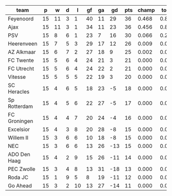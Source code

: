 |     team     | p  | w  | d | l  | gf | ga | gd  | pts | champ | top2  | top3  | top4  |  5-7  | bot4  | bot3  | bot2  |
|--------------|----|----|---|----|----|----|-----|-----|-------|-------|-------|-------|-------|-------|-------|-------|
| Feyenoord    | 15 | 11 | 3 |  1 | 40 | 11 |  29 |  36 | 0.468 | 0.846 | 0.966 | 0.993 | 0.007 | 0.000 | 0.000 | 0.000|
| Ajax         | 15 | 11 | 3 |  1 | 34 | 11 |  23 |  36 | 0.456 | 0.829 | 0.964 | 0.993 | 0.007 | 0.000 | 0.000 | 0.000|
| PSV          | 15 |  8 | 6 |  1 | 23 |  7 |  16 |  30 | 0.066 | 0.253 | 0.703 | 0.897 | 0.100 | 0.000 | 0.000 | 0.000|
| Heerenveen   | 15 |  7 | 5 |  3 | 29 | 17 |  12 |  26 | 0.009 | 0.055 | 0.241 | 0.621 | 0.346 | 0.000 | 0.000 | 0.000|
| AZ Alkmaar   | 15 |  6 | 7 |  2 | 27 | 18 |   9 |  25 | 0.002 | 0.014 | 0.096 | 0.313 | 0.577 | 0.000 | 0.000 | 0.000|
| FC Twente    | 15 |  5 | 6 |  4 | 24 | 21 |   3 |  21 | 0.000 | 0.000 | 0.008 | 0.042 | 0.396 | 0.019 | 0.008 | 0.003|
| FC Utrecht   | 15 |  5 | 6 |  4 | 24 | 22 |   2 |  21 | 0.000 | 0.001 | 0.014 | 0.078 | 0.523 | 0.008 | 0.004 | 0.001|
| Vitesse      | 15 |  5 | 5 |  5 | 22 | 19 |   3 |  20 | 0.000 | 0.001 | 0.006 | 0.036 | 0.378 | 0.023 | 0.011 | 0.004|
| SC Heracles  | 15 |  4 | 6 |  5 | 18 | 23 |  -5 |  18 | 0.000 | 0.000 | 0.002 | 0.009 | 0.188 | 0.082 | 0.042 | 0.019|
| Sp Rotterdam | 15 |  4 | 5 |  6 | 22 | 27 |  -5 |  17 | 0.000 | 0.000 | 0.001 | 0.009 | 0.184 | 0.081 | 0.043 | 0.021|
| FC Groningen | 15 |  4 | 4 |  7 | 20 | 24 |  -4 |  16 | 0.000 | 0.000 | 0.001 | 0.008 | 0.170 | 0.097 | 0.054 | 0.025|
| Excelsior    | 15 |  4 | 3 |  8 | 20 | 28 |  -8 |  15 | 0.000 | 0.000 | 0.000 | 0.001 | 0.032 | 0.378 | 0.261 | 0.153|
| Willem II    | 15 |  3 | 6 |  6 | 10 | 18 |  -8 |  15 | 0.000 | 0.000 | 0.000 | 0.000 | 0.024 | 0.411 | 0.287 | 0.167|
| NEC          | 15 |  3 | 6 |  6 | 13 | 26 | -13 |  15 | 0.000 | 0.000 | 0.000 | 0.000 | 0.024 | 0.429 | 0.301 | 0.180|
| ADO Den Haag | 15 |  4 | 2 |  9 | 15 | 26 | -11 |  14 | 0.000 | 0.000 | 0.000 | 0.001 | 0.029 | 0.381 | 0.257 | 0.153|
| PEC Zwolle   | 15 |  3 | 4 |  8 | 13 | 31 | -18 |  13 | 0.000 | 0.000 | 0.000 | 0.000 | 0.005 | 0.686 | 0.568 | 0.409|
| Roda JC      | 15 |  1 | 9 |  5 |  8 | 19 | -11 |  12 | 0.000 | 0.000 | 0.000 | 0.000 | 0.007 | 0.633 | 0.501 | 0.346|
| Go Ahead     | 15 |  3 | 2 | 10 | 13 | 27 | -14 |  11 | 0.000 | 0.000 | 0.000 | 0.000 | 0.002 | 0.773 | 0.663 | 0.519|
